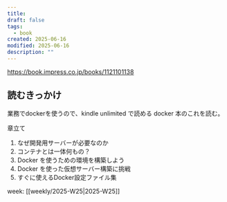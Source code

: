 ```yaml
---
title: 
draft: false
tags:
  - book
created: 2025-06-16
modified: 2025-06-16
description: ""
---
```

https://book.impress.co.jp/books/1121101138

## 読むきっかけ

業務でdockerを使うので、kindle unlimited で読める docker 本のこれを読む。

章立て

1. なぜ開発用サーバーが必要なのか
2. コンテナとは一体何もの？
3. Docker を使うための環境を構築しよう
4. Docker を使った仮想サーバー構築に挑戦
5. すぐに使えるDocker設定ファイル集

week: [[weekly/2025-W25|2025-W25]]

